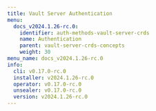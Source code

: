 ```yaml
---
title: Vault Server Authentication
menu:
  docs_v2024.1.26-rc.0:
    identifier: auth-methods-vault-server-crds
    name: Authentication
    parent: vault-server-crds-concepts
    weight: 30
menu_name: docs_v2024.1.26-rc.0
info:
  cli: v0.17.0-rc.0
  installer: v2024.1.26-rc.0
  operator: v0.17.0-rc.0
  unsealer: v0.17.0-rc.0
  version: v2024.1.26-rc.0
---
```



